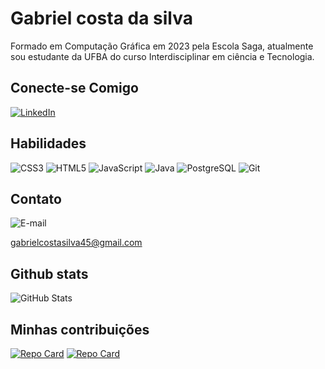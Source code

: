 # Gabriel costa da silva
Formado em Computação Gráfica em 2023 pela Escola Saga, atualmente sou estudante da UFBA do curso Interdisciplinar em ciência e Tecnologia.

## Conecte-se Comigo
[![LinkedIn](https://img.shields.io/badge/LinkedIn-fff?style=for-the-badge&logo=linkedin&logoColor=0E76A8)](https://www.linkedin.com/in/gabriel-costa-/)
## Habilidades
![CSS3](https://img.shields.io/badge/CSS3-1572B6?style=for-the-badge&logo=css3&logoColor=white)
![HTML5](https://img.shields.io/badge/HTML5-E34F26?style=for-the-badge&logo=html5&logoColor=white)
![JavaScript](https://img.shields.io/badge/JavaScript-F7DF1E?style=for-the-badge&logo=javascript&logoColor=black)
![Java](https://img.shields.io/badge/java-%23ED8B00.svg?style=for-the-badge&logo=openjdk&logoColor=white)
![PostgreSQL](https://img.shields.io/badge/PostgreSQL-000?style=for-the-badge&logo=postgresql)
![Git](https://img.shields.io/badge/Git-fff?style=for-the-badge&logo=Git)

## Contato
![E-mail](https://img.shields.io/badge/-Email-fff?style=for-the-badge&logo=microsoft-outlook&logoColor=E94D5F)
            
  gabrielcostasilva45@gmail.com


## Github stats
![GitHub Stats](https://github-readme-stats.vercel.app/api?username=Gabrielcscs&theme=transparent&bg_color=000&border_color=30A3DC&show_icons=true&icon_color=30A3DC&title_color=E94D5F&text_color=FFF)

## Minhas contribuições

[![Repo Card](https://github-readme-stats.vercel.app/api/pin/?username=Gabrielcscs&repo=Jogo-Do-Numero-Secreto&bg_color=000&border_color=30A3DC&show_icons=true&icon_color=30A3DC&title_color=E94D5F&text_color=FFF)](https://github.com/Gabrielcscs/Jogo-Do-Numero-Secreto) [![Repo Card](https://github-readme-stats.vercel.app/api/pin/?username=Gabrielcscs&repo=DecodificadorGabriel&bg_color=000&border_color=30A3DC&show_icons=true&icon_color=30A3DC&title_color=E94D5F&text_color=FFF)](https://github.com/Gabrielcscs/DecodificadorGabriel)
